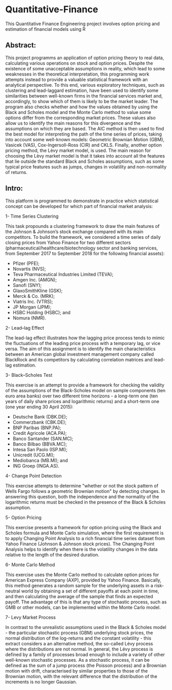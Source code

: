 # Quantitative-Finance
This Quantitative Finance Engineering project involves option pricing and estimation of financial models using R

## Abstract:
This project programms an application of option pricing theory to real data, calculating various operations on stock and option prices. Despite the existence of some unacceptable assumptions in reality, which lead to some weaknesses in the theoretical interpretation, this programming work attempts instead to provide a valuable statistical framework with an analytical perspective. To this end, various exploratory techniques, such as clustering and lead-laggard estimation, have been used to identify some similarities between well-known firms in the financial services market and, accordingly, to show which of them is likely to be the market leader. The program also checks whether and how the values obtained by using the Black and Scholes model and the Monte Carlo method to value some options differ from the corresponding market prices. These values also allow us to identify the main reasons for this divergence and the assumptions on which they are based. The AIC method is then used to find the best model for interpreting the path of the time series of prices, taking into account some well-known models: Geometric Brownian Motion (GBM), Vasicek (VAS), Cox-Ingersoll-Ross (CIR) and CKLS. Finally, another option pricing method, the Lèvy market model, is used. The main reason for choosing the Lèvy market model is that it takes into account all the features that lie outside the standard Black and Scholes assumptions, such as some typical price features such as jumps, changes in volatility and non-normality of returns.

## Intro:

This platform is programmed to demonstrate in practice which statistical concept can be developed for which part of financial market analysis:

1- Time Series Clustering

This task propounds a clustering framework to draw the main features of the Johnson & Johnson’s stock exchange compared with its main competitors. To build the framework, we considered a time series of daily closing prices from Yahoo Finance for two different sectors (pharmaceutical/healthcare/biotechnology sector and banking services, from September 2017 to September 2018 for the following financial assets):
- Pfizer (PFE);
- Novartis (NVS);
- Teva Pharmaceutical Industries Limited (TEVA);
- Amgen Inc. (AMGN);
- Sanofi (SNY);
- GlaxoSmithKline (GSK);
- Merck & Co. (MRK);
- Viatris Inc. (VTRS);
- JP Morgan (JPM);
- HSBC Holding (HSBC); and
- Nomura (NMR).

2- Lead–lag Effect

The lead-lag effect illustrates how the lagging price process tends to mimic the fluctuations of the leading price process with a temporary lag, or vice versa. The aim of this assignment is to identify the main characteristics between an American global investment management company called BlackRock and its competitors by calculating correlation matrices and lead-lag estimation.

3- Black–Scholes Test

This exercise is an attempt to provide a framework for checking the validity of the assumptions of the Black-Scholes model on sample components (ten euro area banks) over two different time horizons - a long-term one (ten years of daily share prices and logarithmic returns) and a short-term one (one year ending 30 April 2015):
- Deutsche Bank (DBK.DE);
- Commerzbank (CBK.DE);
- BNP Paribas (BNP.PA);
- Credit Agricole (ACA.PA);
- Banco Santander (SAN.MC);
- Banco Bilbao (BBVA.MC);
- Intesa San Paolo (ISP.MI);
- Unicredit (UCG.MI);
- Mediobanca (MB.MI); and
- ING Groep (INGA.AS).

4- Change Point Detection

This exercise attempts to determine "whether or not the stock pattern of Wells Fargo follows a geometric Brownian motion" by detecting changes. In answering this question, both the independence and the normality of the logarithmic returns must be checked in the presence of the Black & Scholes assumption.

5- Option Pricing

This exercise presents a framework for option pricing using the Black and Scholes formula and Monte Carlo simulation, where the first requirement is to apply Changing Point Analysis to a rich financial time series dataset from Yahoo Finance (Johnson & Johnson stock prices). The Changing Point Analysis helps to identify when there is the volatility changes in the data relative to the length of the desired duration.

6- Monte Carlo Method

This exercise uses the Monte Carlo method to calculate option prices for American Express Company (AXP), provided by Yahoo Finance. Basically, this method generates a random sample for the underlying assets in a risk-neutral world by obtaining a set of different payoffs at each point in time, and then calculating the average of the sample that finds an expected payoff. The advantage of this is that any type of stochastic process, such as GMB or other models, can be implemented within the Monte Carlo model.

7- Levy Market Process

In contrast to the unrealistic assumptions used in the Black & Scholes model - the particular stochastic process (GBM) underlying stock prices, the normal distribution of the log-returns and the constant volatility - this extract considers a an alternative method, the so-called Lévy process where the distributions are not normal. In general, the Lévy process is defined by a family of processes broad enough to include a variety of other well-known stochastic processes. As a stochastic process, it can be defined as the sum of a jump process (the Poisson process) and a Brownian motion with drift, characterised by similar properties to those of the Brownian motion, with the relevant difference that the distribution of the increments is no longer Gaussian. 

